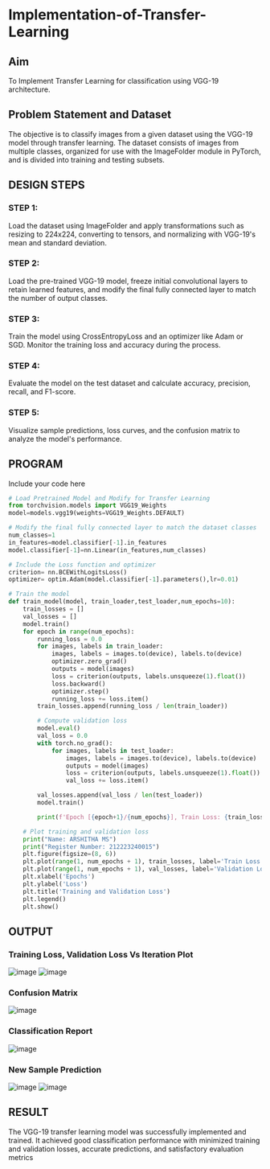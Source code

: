 # Implementation-of-Transfer-Learning
## Aim
To Implement Transfer Learning for classification using VGG-19 architecture.
## Problem Statement and Dataset
The objective is to classify images from a given dataset using the VGG-19 model through transfer learning. The dataset consists of images from multiple classes, organized for use with the ImageFolder module in PyTorch, and is divided into training and testing subsets.

## DESIGN STEPS
### STEP 1:
Load the dataset using ImageFolder and apply transformations such as resizing to 224x224, converting to tensors, and normalizing with VGG-19's mean and standard deviation.

### STEP 2:
Load the pre-trained VGG-19 model, freeze initial convolutional layers to retain learned features, and modify the final fully connected layer to match the number of output classes.

### STEP 3:
Train the model using CrossEntropyLoss and an optimizer like Adam or SGD. Monitor the training loss and accuracy during the process.

### STEP 4:
Evaluate the model on the test dataset and calculate accuracy, precision, recall, and F1-score.

### STEP 5:
Visualize sample predictions, loss curves, and the confusion matrix to analyze the model's performance.

## PROGRAM
Include your code here
```python
# Load Pretrained Model and Modify for Transfer Learning
from torchvision.models import VGG19_Weights
model=models.vgg19(weights=VGG19_Weights.DEFAULT)

# Modify the final fully connected layer to match the dataset classes
num_classes=1
in_features=model.classifier[-1].in_features
model.classifier[-1]=nn.Linear(in_features,num_classes)

# Include the Loss function and optimizer
criterion= nn.BCEWithLogitsLoss()
optimizer= optim.Adam(model.classifier[-1].parameters(),lr=0.01)

# Train the model
def train_model(model, train_loader,test_loader,num_epochs=10):
    train_losses = []
    val_losses = []
    model.train()
    for epoch in range(num_epochs):
        running_loss = 0.0
        for images, labels in train_loader:
            images, labels = images.to(device), labels.to(device)
            optimizer.zero_grad()
            outputs = model(images)
            loss = criterion(outputs, labels.unsqueeze(1).float())
            loss.backward()
            optimizer.step()
            running_loss += loss.item()
        train_losses.append(running_loss / len(train_loader))

        # Compute validation loss
        model.eval()
        val_loss = 0.0
        with torch.no_grad():
            for images, labels in test_loader:
                images, labels = images.to(device), labels.to(device)
                outputs = model(images)
                loss = criterion(outputs, labels.unsqueeze(1).float())
                val_loss += loss.item()

        val_losses.append(val_loss / len(test_loader))
        model.train()

        print(f'Epoch [{epoch+1}/{num_epochs}], Train Loss: {train_losses[-1]:.4f}, Validation Loss: {val_losses[-1]:.4f}')

    # Plot training and validation loss
    print("Name: ARSHITHA MS")
    print("Register Number: 212223240015")
    plt.figure(figsize=(8, 6))
    plt.plot(range(1, num_epochs + 1), train_losses, label='Train Loss', marker='o')
    plt.plot(range(1, num_epochs + 1), val_losses, label='Validation Loss', marker='s')
    plt.xlabel('Epochs')
    plt.ylabel('Loss')
    plt.title('Training and Validation Loss')
    plt.legend()
    plt.show()
```

## OUTPUT
### Training Loss, Validation Loss Vs Iteration Plot
![image](https://github.com/user-attachments/assets/a3238604-a155-4537-9046-e98aaca59fe9)
![image](https://github.com/user-attachments/assets/540ca66d-6e76-480f-97de-589cf529a293)

### Confusion Matrix
![image](https://github.com/user-attachments/assets/010af01c-0032-4938-ba63-a8d04825f9cc)

### Classification Report
![image](https://github.com/user-attachments/assets/f1cdf983-6e55-43ae-a739-75bc180fe4f3)


### New Sample Prediction
![image](https://github.com/user-attachments/assets/5f89ab1b-33f6-4c16-bc64-2edba3e3c8ba)
![image](https://github.com/user-attachments/assets/3fb6692c-b683-45b2-aded-010a791da920)


## RESULT
The VGG-19 transfer learning model was successfully implemented and trained. It achieved good classification performance with minimized training and validation losses, accurate predictions, and satisfactory evaluation metrics

